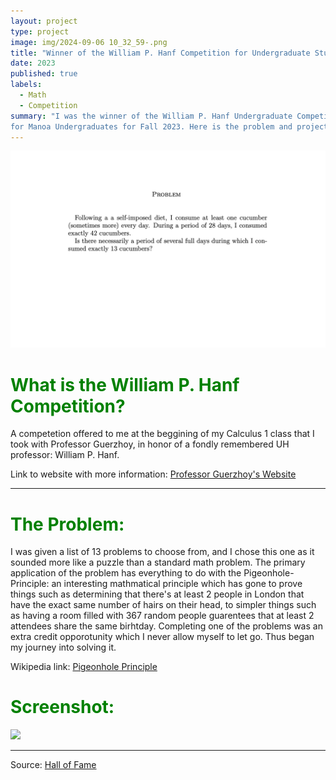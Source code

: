 ```yaml
---
layout: project
type: project
image: img/2024-09-06 10_32_59-.png
title: "Winner of the William P. Hanf Competition for Undergraduate Students"
date: 2023
published: true
labels:
  - Math
  - Competition
summary: "I was the winner of the William P. Hanf Undergraduate Competition
for Manoa Undergraduates for Fall 2023. Here is the problem and project that I did throghout that semester."
---
```


<img class="img-fluid" src="img/Pigeon_Problem.png">

<h1 style="color:green;">What is the William P. Hanf Competition?</h1>

A competetion offered to me at the beggining of my Calculus 1 class that I took with Professor Guerzhoy, in honor of a fondly remembered UH professor: William P. Hanf. 

Link to website with more information: <a href="https://www.math.hawaii.edu/~pavel/hanf/hanf.html"><i class="large github icon "></i>Professor Guerzhoy's Website</a>


<hr>


  <h1 style="color:green;">The Problem:</h1>
I was given a list of 13 problems to choose from, and I chose this one as it sounded more like a puzzle than a standard math problem. The primary application of the problem has everything to do with the Pigeonhole-Principle: an interesting mathmatical principle which has gone to prove things such as determining that there's at least 2 people in London that have the exact same number of hairs on their head, to simpler things such as having a room filled with 367 random people guarentees that at least 2 attendees share the same birhtday. Completing one of the problems was an extra credit opporotunity which I never allow myself to let go. Thus began my journey into solving it.

Wikipedia link: <a href="https://en.wikipedia.org/wiki/Pigeonhole_principle"><i class="large github icon "></i>Pigeonhole Principle</a>


  <h1 style="color:green;">Screenshot:</h1>

  <img class="img-fluid" src="https://i.postimg.cc/PfZpfgFc/2024-09-06-10-15-34.png">


<hr>

Source: <a href="[https://github.com/kevin-clarkin29/2DShooterV1](https://www.math.hawaii.edu/~pavel/hanf/hall_of_fame.html)"><i class="large github icon "></i>Hall of Fame</a>

